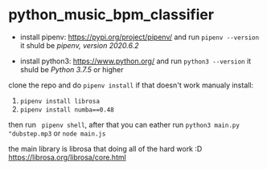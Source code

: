 # python_music_bpm_classifier
* install pipenv: https://pypi.org/project/pipenv/ and run ```pipenv --version``` it shuld be *pipenv, version 2020.6.2*

* install python3: https://www.python.org/ and run ```python3 --version``` it shuld be *Python 3.7.5* or higher


clone the repo and do ```pipenv install``` if that doesn't work manualy install:
1. ```pipenv install librosa```
2. ```pipenv install numba==0.48``` 


then run ``` pipenv shell```, after that you can eather run ```python3 main.py "dubstep.mp3``` or ```node main.js```



the main library is librosa that doing all of the hard work :D https://librosa.org/librosa/core.html
